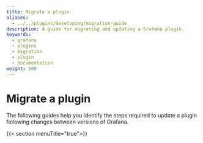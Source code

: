 ```yaml
---
title: Migrate a plugin
aliases:
  - ../../plugins/developing/migration-guide
description: A guide for migrating and updating a Grafana plugin.
keywords:
  - grafana
  - plugins
  - migration
  - plugin
  - documentation
weight: 500
---
```


<script>
(function () {
  // Previously all the migration docs were on a single page, and the different sections could be linked using URL hashes.
  var anchorRedirects = {
    "migrate-a-plugin-from-angular-to-react": "./angular-react/",
    "from-version-62x-to-740": "./v6.x-v7.x#from-version-62x-to-740",
    "from-version-65x-to-730": "./v6.x-v7.x#from-version-65x-to-730",
    "from-version-6xx-to-700": "./v6.x-v7.x/",
    "migrate-to-data-frames": "./v6.x-v7.x/",
    "troubleshoot-plugin-migration": "./v6.x-v7.x/",
    "from-version-7xx-to-8xx": "./v7.x-v8.x/",
    "from-version-83x-to-84x": "./v8.3.x-8.4.x/",
    "from-version-8x-to-9x": "./v8.x-v9.x/",
    "from-version-91x-to-92x": "./v9.1.x-v9.2.x/",
    "from-version-93x-to-94x": "./v9.3.x-9.4.x/",
  };
  var hash = window.location.hash.substring(1);
  var redirectTo = anchorRedirects[hash];
  if (redirectTo) {
    window.location.replace(redirectTo);
  }
})();
</script>

# Migrate a plugin

The following guides help you identify the steps required to update a plugin following changes between versions of Grafana.

{{< section menuTitle="true">}}
